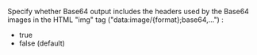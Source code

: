 Specify whether Base64 output includes the headers used by the Base64 images in the HTML "img" tag ("data:image/{format};base64,...") :
- true
- false (default)